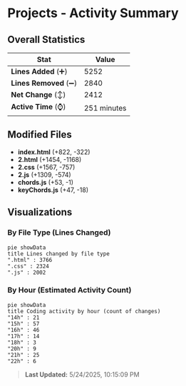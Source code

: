 # Projects - Activity Summary 

## Overall Statistics

| Stat                   | Value                                                             |
| ---------------------- | ----------------------------------------------------------------- |
| **Lines Added** (➕)   | 5252                                          |
| **Lines Removed** (➖) | 2840                                        |
| **Net Change** (↕)    | 2412                |
| **Active Time** (⌚)   | 251 minutes |


## Modified Files
- **index.html** (+822, -322)
- **2.html** (+1454, -1168)
- **2.css** (+1567, -757)
- **2.js** (+1309, -574)
- **chords.js** (+53, -1)
- **keyChords.js** (+47, -18)

## Visualizations

### By File Type (Lines Changed)

```mermaid
pie showData
title Lines changed by file type
".html" : 3766
".css" : 2324
".js" : 2002
```

### By Hour (Estimated Activity Count)

```mermaid
pie showData
title Coding activity by hour (count of changes)
"14h" : 21
"15h" : 57
"16h" : 46
"17h" : 14
"18h" : 3
"20h" : 9
"21h" : 25
"22h" : 6
```


> **Last Updated:** 5/24/2025, 10:15:09 PM